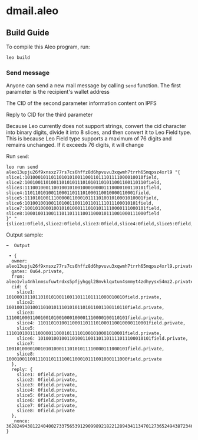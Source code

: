 # dmail.aleo

## Build Guide

To compile this Aleo program, run:
```bash
leo build 
```

### Send message

Anyone can send a new mail message by calling `send` function.
The first parameter is the recipient's wallet address

The CID of the second parameter information content on IPFS

Reply to CID for the third parameter

Because Leo currently does not support strings, convert the cid character into binary digits, divide it into 8 slices, and then convert it to Leo Field type. This is because Leo Field type supports a maximum of 76 digits and remains unchanged. If it exceeds 76 digits, it will change

Run `send`:

```
leo run send aleo13upju26f9xnsxz77rs7cs6hffz8d6hpvuvu3xqwmh7trrh65mqpsz4xrl9 "{ 
slice1:101000101101101010100110011011101111000010010field,
slice2:1001001101001101010111010101101011001100110110field,
slice3:1110010001100100101001000100001110000100110101field,
slice4:110110101001100011011101000110010000110001field,
slice5:111010100111000001100010111101001010001010001field,
slice6:1010010010011010011001101101111011100010101field,
slice7:1001010000100101010001110101011110000111000101field,
slice8:1000100110011101101111001100010111001000111000field
}" "{slice1:0field,slice2:0field,slice3:0field,slice4:0field,slice5:0field,slice6:0field,slice7:0field,slice8:0field}"
```

Output sample:

```
➡️  Output

 • {
  owner: aleo13upju26f9xnsxz77rs7cs6hffz8d6hpvuvu3xqwmh7trrh65mqpsz4xrl9.private,
  gates: 0u64.private,
  from: aleo1vlu4nhlnmsufuwtrdxs5pfjyhggl28mvklqutun4smmyt4zdhyysx54mz2.private,
  cid: {
    slice1: 101000101101101010100110011011101111000010010field.private,
    slice2: 1001001101001101010111010101101011001100110110field.private,
    slice3: 1110010001100100101001000100001110000100110101field.private,
    slice4: 110110101001100011011101000110010000110001field.private,
    slice5: 111010100111000001100010111101001010001010001field.private,
    slice6: 1010010010011010011001101101111011100010101field.private,
    slice7: 1001010000100101010001110101011110000111000101field.private,
    slice8: 1000100110011101101111001100010111001000111000field.private
  },
  reply: {
    slice1: 0field.private,
    slice2: 0field.private,
    slice3: 0field.private,
    slice4: 0field.private,
    slice5: 0field.private,
    slice6: 0field.private,
    slice7: 0field.private,
    slice8: 0field.private
  },
  _nonce: 3628249438122404002733756539129099892182212894341134701273652494387234665304group.public
}
```
